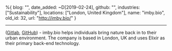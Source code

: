 %{
  blog: "",
  date_added: ~D[2019-02-24],
  github: "",
  industries: ["Sustainability"],
  locations: ["London, United Kingdom"],
  name: "imby.bio",
  old_id: 32,
  url: "http://imby.bio/"
}

---

([Gitlab](https://gitlab.com/imby.bio), [GitHub](https://github.com/imbybio/)) - imby.bio helps individuals bring nature back in to their urban environment. The company is based in London, UK and uses Elixir as their primary back-end technology.

